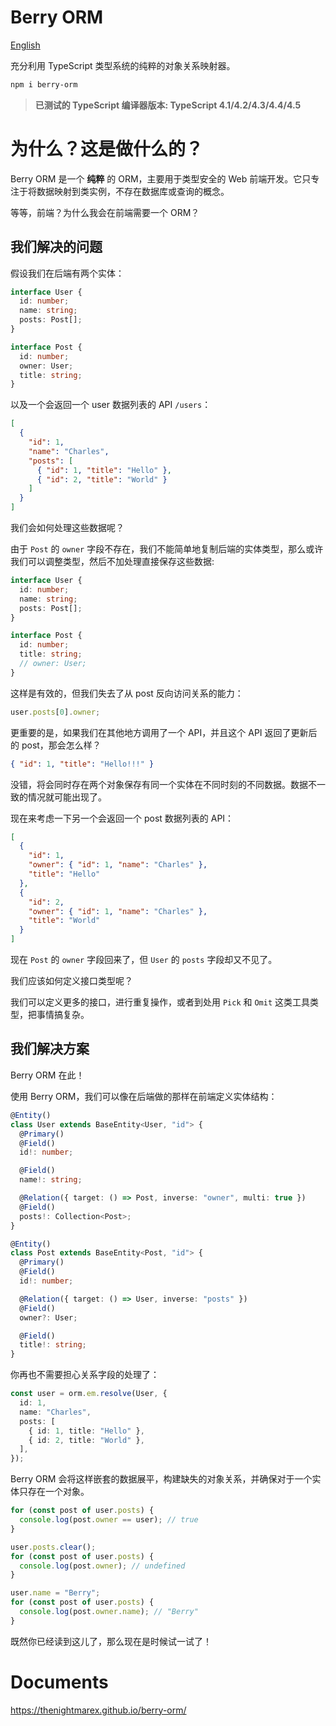 # Berry ORM

[English](./README.md)

充分利用 TypeScript 类型系统的纯粹的对象关系映射器。

```sh
npm i berry-orm
```

> **已测试的 TypeScript 编译器版本: TypeScript 4.1/4.2/4.3/4.4/4.5**

# 为什么？这是做什么的？

Berry ORM 是一个 **纯粹** 的 ORM，主要用于类型安全的 Web 前端开发。它只专注于将数据映射到类实例，不存在数据库或查询的概念。

等等，前端？为什么我会在前端需要一个 ORM？

## 我们解决的问题

假设我们在后端有两个实体：

```ts
interface User {
  id: number;
  name: string;
  posts: Post[];
}

interface Post {
  id: number;
  owner: User;
  title: string;
}
```

以及一个会返回一个 user 数据列表的 API `/users`：

```json
[
  {
    "id": 1,
    "name": "Charles",
    "posts": [
      { "id": 1, "title": "Hello" },
      { "id": 2, "title": "World" }
    ]
  }
]
```

我们会如何处理这些数据呢？

由于 `Post` 的 `owner` 字段不存在，我们不能简单地复制后端的实体类型，那么或许我们可以调整类型，然后不加处理直接保存这些数据:

```ts
interface User {
  id: number;
  name: string;
  posts: Post[];
}

interface Post {
  id: number;
  title: string;
  // owner: User;
}
```

这样是有效的，但我们失去了从 post 反向访问关系的能力：

```ts
user.posts[0].owner;
```

更重要的是，如果我们在其他地方调用了一个 API，并且这个 API 返回了更新后的 post，那会怎么样？

```json
{ "id": 1, "title": "Hello!!!" }
```

没错，将会同时存在两个对象保存有同一个实体在不同时刻的不同数据。数据不一致的情况就可能出现了。

现在来考虑一下另一个会返回一个 post 数据列表的 API：

```json
[
  {
    "id": 1,
    "owner": { "id": 1, "name": "Charles" },
    "title": "Hello"
  },
  {
    "id": 2,
    "owner": { "id": 1, "name": "Charles" },
    "title": "World"
  }
]
```

现在 `Post` 的 `owner` 字段回来了，但 `User` 的 `posts` 字段却又不见了。

我们应该如何定义接口类型呢？

我们可以定义更多的接口，进行重复操作，或者到处用 `Pick` 和 `Omit` 这类工具类型，把事情搞复杂。

## 我们解决方案

Berry ORM 在此！

使用 Berry ORM，我们可以像在后端做的那样在前端定义实体结构：

```ts
@Entity()
class User extends BaseEntity<User, "id"> {
  @Primary()
  @Field()
  id!: number;

  @Field()
  name!: string;

  @Relation({ target: () => Post, inverse: "owner", multi: true })
  @Field()
  posts!: Collection<Post>;
}

@Entity()
class Post extends BaseEntity<Post, "id"> {
  @Primary()
  @Field()
  id!: number;

  @Relation({ target: () => User, inverse: "posts" })
  @Field()
  owner?: User;

  @Field()
  title!: string;
}
```

你再也不需要担心关系字段的处理了：

```ts
const user = orm.em.resolve(User, {
  id: 1,
  name: "Charles",
  posts: [
    { id: 1, title: "Hello" },
    { id: 2, title: "World" },
  ],
});
```

Berry ORM 会将这样嵌套的数据展平，构建缺失的对象关系，并确保对于一个实体只存在一个对象。

```ts
for (const post of user.posts) {
  console.log(post.owner == user); // true
}
```

```ts
user.posts.clear();
for (const post of user.posts) {
  console.log(post.owner); // undefined
}
```

```ts
user.name = "Berry";
for (const post of user.posts) {
  console.log(post.owner.name); // "Berry"
}
```

既然你已经读到这儿了，那么现在是时候试一试了！

# Documents

https://thenightmarex.github.io/berry-orm/
